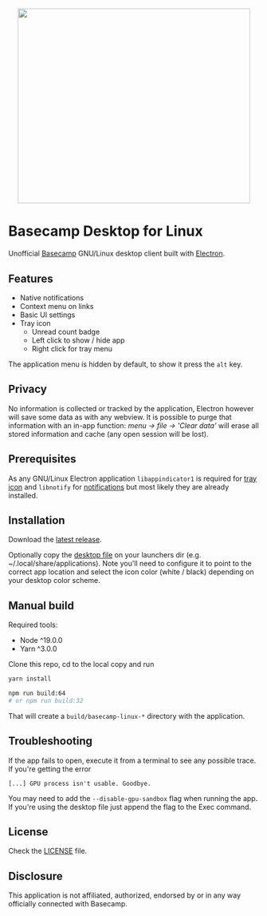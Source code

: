 <h1 align="center">
<img src="https://raw.githubusercontent.com/arturock/basecamp-linux/master/resources/basecamp-full-stacked.png" width="466" height="390">
</h1>

# Basecamp Desktop for Linux

Unofficial [Basecamp](https://basecamp.com/) GNU/Linux desktop client built with [Electron](http://electron.atom.io/).

## Features

- Native notifications
- Context menu on links
- Basic UI settings
- Tray icon
  - Unread count badge
  - Left click to show / hide app
  - Right click for tray menu

The application menu is hidden by default, to show it press the `alt` key.

## Privacy

No information is collected or tracked by the application, Electron however will save some data as with any webview. It is possible to purge that information with an in-app function: _menu -> file -> 'Clear data'_ will erase all stored information and cache (any open session will be lost).

## Prerequisites

As any GNU/Linux Electron application `libappindicator1` is required for [tray icon](https://github.com/electron/electron/blob/master/docs/api/tray.md) and `libnotify` for [notifications](https://github.com/electron/electron/blob/master/docs/tutorial/notifications.md) but most likely they are already installed.

## Installation

Download the [latest release](https://github.com/arturock/basecamp-linux/releases).

Optionally copy the [desktop file](/assets/basecamp.desktop) on your launchers dir (e.g. ~/.local/share/applications). Note you'll need to configure it to point to the correct app location and select the icon color (white / black) depending on your desktop color scheme.

## Manual build

Required tools:
- Node ^19.0.0
- Yarn ^3.0.0

Clone this repo, cd to the local copy and run
```sh
yarn install

npm run build:64
# or npm run build:32
```

That will create a `build/basecamp-linux-*` directory with the application.

## Troubleshooting

If the app fails to open, execute it from a terminal to see any possible trace. If you're getting the error
```
[...] GPU process isn't usable. Goodbye.
```

You may need to add the `--disable-gpu-sandbox` flag when running the app. If you're using the desktop file just append the flag to the Exec command.

## License

Check the [LICENSE](./LICENSE) file.

## Disclosure

This application is not affiliated, authorized, endorsed by or in any way officially connected with Basecamp.
